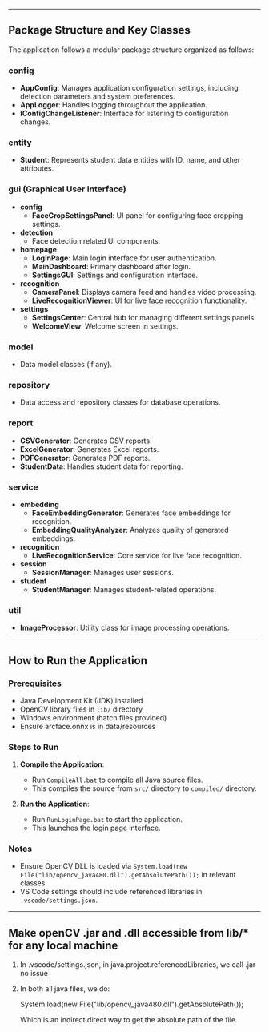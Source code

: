 
--------------------------------------------------------------------------
Package Structure and Key Classes
--------------------------------------------------------------------------

The application follows a modular package structure organized as follows:

### config
- **AppConfig**: Manages application configuration settings, including detection parameters and system preferences.
- **AppLogger**: Handles logging throughout the application.
- **IConfigChangeListener**: Interface for listening to configuration changes.

### entity
- **Student**: Represents student data entities with ID, name, and other attributes.

### gui (Graphical User Interface)
- **config**
  - **FaceCropSettingsPanel**: UI panel for configuring face cropping settings.
- **detection**
  - Face detection related UI components.
- **homepage**
  - **LoginPage**: Main login interface for user authentication.
  - **MainDashboard**: Primary dashboard after login.
  - **SettingsGUI**: Settings and configuration interface.
- **recognition**
  - **CameraPanel**: Displays camera feed and handles video processing.
  - **LiveRecognitionViewer**: UI for live face recognition functionality.
- **settings**
  - **SettingsCenter**: Central hub for managing different settings panels.
  - **WelcomeView**: Welcome screen in settings.

### model
- Data model classes (if any).

### repository
- Data access and repository classes for database operations.

### report
- **CSVGenerator**: Generates CSV reports.
- **ExcelGenerator**: Generates Excel reports.
- **PDFGenerator**: Generates PDF reports.
- **StudentData**: Handles student data for reporting.

### service
- **embedding**
  - **FaceEmbeddingGenerator**: Generates face embeddings for recognition.
  - **EmbeddingQualityAnalyzer**: Analyzes quality of generated embeddings.
- **recognition**
  - **LiveRecognitionService**: Core service for live face recognition.
- **session**
  - **SessionManager**: Manages user sessions.
- **student**
  - **StudentManager**: Manages student-related operations.

### util
- **ImageProcessor**: Utility class for image processing operations.

--------------------------------------------------------------------------
How to Run the Application
--------------------------------------------------------------------------

### Prerequisites
- Java Development Kit (JDK) installed
- OpenCV library files in `lib/` directory
- Windows environment (batch files provided)
- Ensure arcface.onnx is in data/resources

### Steps to Run
1. **Compile the Application**:
   - Run `CompileAll.bat` to compile all Java source files.
   - This compiles the source from `src/` directory to `compiled/` directory.

2. **Run the Application**:
   - Run `RunLoginPage.bat` to start the application.
   - This launches the login page interface.


### Notes
- Ensure OpenCV DLL is loaded via `System.load(new File("lib/opencv_java480.dll").getAbsolutePath());` in relevant classes.
- VS Code settings should include referenced libraries in `.vscode/settings.json`.

--------------------------------------------------------------------------
Make openCV .jar and .dll accessible from lib/* for any local machine
--------------------------------------------------------------------------

1) In .vscode/settings.json, in java.project.referencedLibraries, we call .jar no issue
2) In both all java files, we do:

    System.load(new File("lib/opencv_java480.dll").getAbsolutePath());

    Which is an indirect direct way to get the absolute path of the file. 
